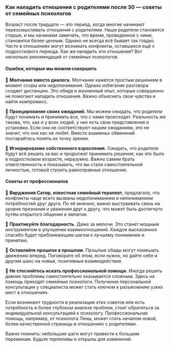 ### Как наладить отношения с родителями после 30 — советы от семейных психологов

Возраст после тридцати — это период, когда многие начинают переосмысливать отношения с родителями. Наши родители становятся старше, и мы начинаем замечать, что время, проведенное с ними, становится более ценным. Однако не всегда всё бывает так гладко. Часто в отношениях могут возникать конфликты, оставшиеся ещё с подросткового периода. Как же наладить эти отношения? Вот несколько рекомендаций от семейных психологов. 

#### Ошибки, которые мы можем совершить

🔹 **Молчание вместо диалога.** Молчание кажется простым решением в момент ссоры или недопонимания. Однако избегание разговора создает дистанцию. Это обида и жизненный опыт, которые совершенно не помогают наладить отношения. Важно объяснить свои чувства и найти компромисс. 

🔹 **Проецирование своих ожиданий.** Мы можем ожидать, что родители будут понимать и принимать все, что с нами происходит. Реальность же такова, что, как и у всех людей, у них есть свои представления и установки. Если они не соответствуют нашим ожиданиям, это не значит, что они нас не любят. Вместо взаимных обвинений постарайтесь понять их точку зрения.

🔹 **Игнорирование собственного взросления.** Ожидать, что родители будут всё решать за вас и продолжат принимать решения, как это было в подростковом возрасте, неразумно. Важно самим брать ответственность и показывать, что вы стали самостоятельной личностью, готовой строить равноправные отношения.

#### Советы от профессионалов

🔹 **Вирджиния Сатир, известная семейный терапевт**, предлагала, что конфликты чаще всего вызваны недопониманием и непониманием потребностей друг друга. По её мнению, важно выстраивать связь на уровне признания и уважения друг к другу, что может быть достигнуто путём открытого общения и эмпатии.

🔹 **Практикуйте благодарность.** Даже за мелочи. Это станет мощным инструментом в улучшении взаимоотношений. Каждое высказанное спасибо будет приближающим шагом к лучшему пониманию и принятию.

🔹 **Оставляйте прошлое в прошлом.** Прошлые обиды могут помешать движению вперед. Поговорите об этом, если нужно, но дайте себе и другим шанс на новые, позитивные взаимодействия.

🔹 **Не стесняйтесь искать профессиональной помощи.** Иногда решить давние проблемы самостоятельно оказывается сложным. Здесь на помощь приходят семейные психологи. Получение персональной консультации у специалиста может стать ключом к разъяснению узких мест в отношениях.

Если возникают трудности в реализации этих советов или есть потребность в более глубоком анализе проблем, стоит обратиться за индивидуальной консультацией к психологу. Профессиональная помощь, например, от психолога Лены, может стать началом новой, более качественной страницы в отношениях с родителями.

Важно помнить: небольшие шаги могут привести к большим переменам. Будьте терпеливы и открыты для изменений.